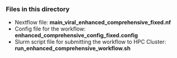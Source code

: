 ### Files in this directory
- Nextflow file: **main_viral_enhanced_comprehensive_fixed.nf**
- Config file for the workflow: **enhanced_comprehensive_config_fixed.config**
- Slurm script file for submitting the workflow to HPC Cluster: **run_enhanced_comprehensive_workflow.sh**

